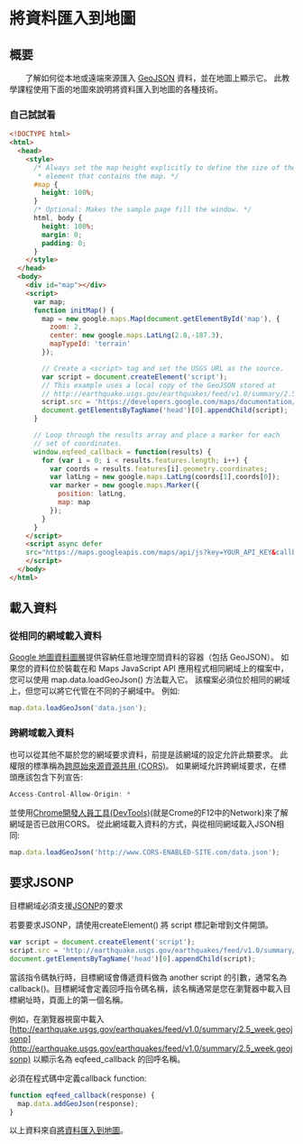 # 將資料匯入到地圖

## 概要
&emsp;&emsp;了解如何從本地或遠端來源匯入 [GeoJSON](https://developers.google.com/maps/documentation/javascript/importing_data?hl=zh-tw#data) 資料，並在地圖上顯示它。 此教學課程使用下面的地圖來說明將資料匯入到地圖的各種技術。

### 自己試試看
```html
<!DOCTYPE html>
<html>
  <head>
    <style>
      /* Always set the map height explicitly to define the size of the div
       * element that contains the map. */
      #map {
        height: 100%;
      }
      /* Optional: Makes the sample page fill the window. */
      html, body {
        height: 100%;
        margin: 0;
        padding: 0;
      }
    </style>
  </head>
  <body>
    <div id="map"></div>
    <script>
      var map;
      function initMap() {
        map = new google.maps.Map(document.getElementById('map'), {
          zoom: 2,
          center: new google.maps.LatLng(2.8,-187.3),
          mapTypeId: 'terrain'
        });

        // Create a <script> tag and set the USGS URL as the source.
        var script = document.createElement('script');
        // This example uses a local copy of the GeoJSON stored at
        // http://earthquake.usgs.gov/earthquakes/feed/v1.0/summary/2.5_week.geojsonp
        script.src = 'https://developers.google.com/maps/documentation/javascript/examples/json/earthquake_GeoJSONP.js';
        document.getElementsByTagName('head')[0].appendChild(script);
      }

      // Loop through the results array and place a marker for each
      // set of coordinates.
      window.eqfeed_callback = function(results) {
        for (var i = 0; i < results.features.length; i++) {
          var coords = results.features[i].geometry.coordinates;
          var latLng = new google.maps.LatLng(coords[1],coords[0]);
          var marker = new google.maps.Marker({
            position: latLng,
            map: map
          });
        }
      }
    </script>
    <script async defer
    src="https://maps.googleapis.com/maps/api/js?key=YOUR_API_KEY&callback=initMap">
    </script>
  </body>
</html>
```

## 載入資料

### 從相同的網域載入資料
[Google 地圖資料圖層](https://developers.google.com/maps/documentation/javascript/datalayer?hl=zh-tw)提供容納任意地理空間資料的容器（包括 GeoJSON）。 如果您的資料位於裝載在和 Maps JavaScript API 應用程式相同網域上的檔案中，您可以使用 map.data.loadGeoJson() 方法載入它。 該檔案必須位於相同的網域上，但您可以將它代管在不同的子網域中。
例如:
```javascript
map.data.loadGeoJson('data.json');
```

### 跨網域載入資料
也可以從其他不屬於您的網域要求資料，前提是該網域的設定允許此類要求。 此權限的標準稱為[跨原始來源資源共用 (CORS)](https://en.wikipedia.org/wiki/Cross-origin_resource_sharing)。
如果網域允許跨網域要求，在標頭應該包含下列宣告:
```js
Access-Control-Allow-Origin: *
```
並使用[Chrome開發人員工具(DevTools)](https://developer.chrome.com/devtools#console)(就是Crome的F12中的Network)來了解網域是否已啟用CORS。
從此網域載入資料的方式，與從相同網域載入JSON相同:
```js
map.data.loadGeoJson('http://www.CORS-ENABLED-SITE.com/data.json');
```
## 要求JSONP
目標網域必須支援[JSONP](https://developers.google.com/maps/documentation/javascript/importing_data?hl=zh-tw#JSONP)的要求

若要要求JSONP，請使用createElement() 將 script 標記新增到文件開頭。
```js
var script = document.createElement('script');
script.src = 'http://earthquake.usgs.gov/earthquakes/feed/v1.0/summary/2.5_week.geojsonp';
document.getElementsByTagName('head')[0].appendChild(script);
```
當該指令碼執行時，目標網域會傳遞資料做為 another script 的引數，通常名為 callback()。目標網域會定義回呼指令碼名稱，該名稱通常是您在瀏覽器中載入目標網址時，頁面上的第一個名稱。

例如，在瀏覽器視窗中載入 [http://earthquake.usgs.gov/earthquakes/feed/v1.0/summary/2.5_week.geojsonp](http://earthquake.usgs.gov/earthquakes/feed/v1.0/summary/2.5_week.geojsonp) 以顯示名為 eqfeed_callback 的回呼名稱。

必須在程式碼中定義callback function:
```js
function eqfeed_callback(response) {
  map.data.addGeoJson(response);
}
```

以上資料來自[將資料匯入到地圖](https://developers.google.com/maps/documentation/javascript/importing_data?hl=zh-tw)。
&emsp;&emsp;

&nbsp;
